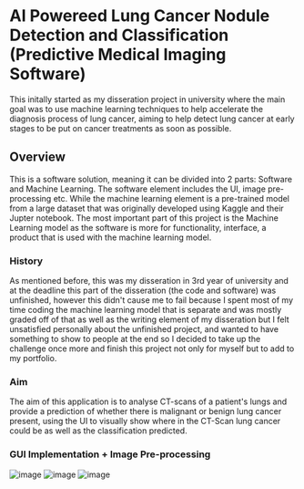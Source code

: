 # AI Powereed Lung Cancer Nodule Detection and Classification (Predictive Medical Imaging Software)
This initally started as my disseration project in university where the main goal was to use machine learning techniques to help accelerate the diagnosis process of lung cancer, aiming to help detect lung cancer at early stages to be put on cancer treatments as soon as possible.
## Overview
This is a software solution, meaning it can be divided into 2 parts: Software and Machine Learning. The software element includes the UI, image pre-processing etc. While the machine learning element is a pre-trained model from a large dataset that was originally developed using Kaggle and their Jupter notebook. The most important part of this project is the Machine Learning model as the software is more for functionality, interface, a product that is used with the machine learning model.
### History
As mentioned before, this was my disseration in 3rd year of university and at the deadline this part of the disseration (the code and software) was unfinished, however this didn't cause me to fail because I spent most of my time coding the machine learning model that is separate and was mostly graded off of that as well as the writing element of my disseration but I felt unsatisfied personally about the unfinished project, and wanted to have something to show to people at the end so I decided to take up the challenge once more and finish this project not only for myself but to add to my portfolio.
### Aim
The aim of this application is to analyse CT-scans of a patient's lungs and provide a prediction of whether there is malignant or benign lung cancer present, using the UI to visually show where in the CT-Scan lung cancer could be as well as the classification predicted.
### GUI Implementation + Image Pre-processing
![image](https://github.com/user-attachments/assets/1f3e2ea3-3bc8-4790-8f19-54ddaefc7853)
![image](https://github.com/user-attachments/assets/596e7755-424a-4e3e-a484-c96263bbdbf0)
![image](https://github.com/user-attachments/assets/a2d6489d-4f29-4ee1-8460-d2b3fff8915d)

